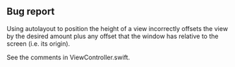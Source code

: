 Bug report
----------

Using autolayout to position the height of a view incorrectly offsets the view by the desired amount plus any offset that the window has relative to the screen (i.e. its origin).

See the comments in ViewController.swift.
